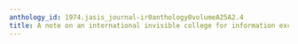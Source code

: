 ```yaml
---
anthology_id: 1974.jasis_journal-ir0anthology0volumeA25A2.4
title: A note on an international invisible college for information exchange
---
```

